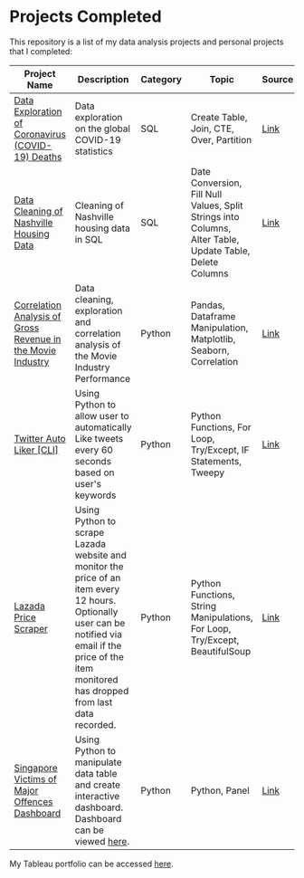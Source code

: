 # Projects Completed

This repository is a list of my data analysis projects and personal projects that I completed:

Project Name  | Description   |  Category   |  Topic   |  Source
------------- | ------------- | ----------- | ----------|--------
[Data Exploration of Coronavirus (COVID-19) Deaths](https://github.com/nurnizam/PortfolioProjects/blob/main/COVID19_Project.sql) | Data exploration on the global COVID-19 statistics | SQL | Create Table, Join, CTE, Over, Partition | [Link](https://ourworldindata.org/covid-deaths)
[Data Cleaning of Nashville Housing Data](https://github.com/nurnizam/PortfolioProjects/blob/main/SQLDataCleaning_Project.sql) | Cleaning of Nashville housing data in SQL | SQL | Date Conversion, Fill Null Values, Split Strings into Columns, Alter Table, Update Table, Delete Columns | [Link](https://github.com/AlexTheAnalyst/PortfolioProjects/blob/main/Nashville%20Housing%20Data%20for%20Data%20Cleaning.xlsx)
[Correlation Analysis of Gross Revenue in the Movie Industry](https://github.com/nurnizam/PortfolioProjects/blob/main/Movies%20Correlation%20Project.ipynb) | Data cleaning, exploration and correlation analysis of the Movie Industry Performance | Python | Pandas, Dataframe Manipulation, Matplotlib, Seaborn, Correlation | [Link](https://www.kaggle.com/danielgrijalvas/movies)
[Twitter Auto Liker [CLI]](https://github.com/nurnizam/PortfolioProjects/blob/main/Twitter_Auto_Liker.py%20%5BCLI%5D) | Using Python to allow user to automatically Like tweets every 60 seconds based on user's keywords | Python | Python Functions, For Loop, Try/Except, IF Statements, Tweepy | [Link](https://www.tweepy.org/)
[Lazada Price Scraper](https://github.com/nurnizam/PortfolioProjects/blob/main/Python_Lazada_Scraper_Project.py) | Using Python to scrape Lazada website and monitor the price of an item every 12 hours. Optionally user can be notified via email if the price of the item monitored has dropped from last data recorded. | Python | Python Functions, String Manipulations, For Loop, Try/Except, BeautifulSoup | [Link](https://www.crummy.com/software/BeautifulSoup/)
[Singapore Victims of Major Offences Dashboard](https://github.com/nurnizam/PortfolioProjects/blob/main/Victims_of_Major_Offences_SG_Dashboard.ipynb) | Using Python to manipulate data table and create interactive dashboard. Dashboard can be viewed [here](https://sg-victims.herokuapp.com). | Python | Python, Panel | [Link](https://data.gov.sg/dataset/victims-of-selected-major-selected-offences)


My Tableau portfolio can be accessed [here](https://public.tableau.com/app/profile/nyzms#!/).
